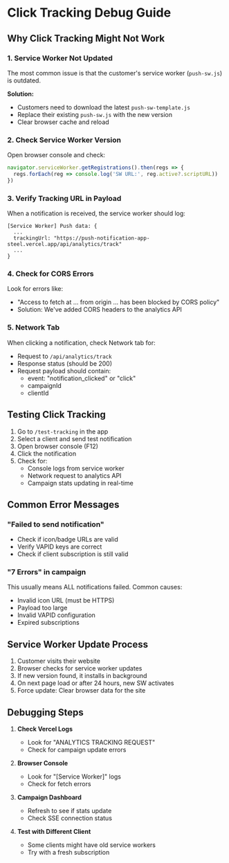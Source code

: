 # Click Tracking Debug Guide

## Why Click Tracking Might Not Work

### 1. Service Worker Not Updated
The most common issue is that the customer's service worker (`push-sw.js`) is outdated.

**Solution:**
- Customers need to download the latest `push-sw-template.js` 
- Replace their existing `push-sw.js` with the new version
- Clear browser cache and reload

### 2. Check Service Worker Version
Open browser console and check:
```javascript
navigator.serviceWorker.getRegistrations().then(regs => {
  regs.forEach(reg => console.log('SW URL:', reg.active?.scriptURL))
})
```

### 3. Verify Tracking URL in Payload
When a notification is received, the service worker should log:
```
[Service Worker] Push data: {
  ...
  trackingUrl: "https://push-notification-app-steel.vercel.app/api/analytics/track"
  ...
}
```

### 4. Check for CORS Errors
Look for errors like:
- "Access to fetch at ... from origin ... has been blocked by CORS policy"
- Solution: We've added CORS headers to the analytics API

### 5. Network Tab
When clicking a notification, check Network tab for:
- Request to `/api/analytics/track`
- Response status (should be 200)
- Request payload should contain:
  - event: "notification_clicked" or "click"
  - campaignId
  - clientId

## Testing Click Tracking

1. Go to `/test-tracking` in the app
2. Select a client and send test notification
3. Open browser console (F12)
4. Click the notification
5. Check for:
   - Console logs from service worker
   - Network request to analytics API
   - Campaign stats updating in real-time

## Common Error Messages

### "Failed to send notification"
- Check if icon/badge URLs are valid
- Verify VAPID keys are correct
- Check if client subscription is still valid

### "7 Errors" in campaign
This usually means ALL notifications failed. Common causes:
- Invalid icon URL (must be HTTPS)
- Payload too large
- Invalid VAPID configuration
- Expired subscriptions

## Service Worker Update Process

1. Customer visits their website
2. Browser checks for service worker updates
3. If new version found, it installs in background
4. On next page load or after 24 hours, new SW activates
5. Force update: Clear browser data for the site

## Debugging Steps

1. **Check Vercel Logs**
   - Look for "ANALYTICS TRACKING REQUEST"
   - Check for campaign update errors

2. **Browser Console**
   - Look for "[Service Worker]" logs
   - Check for fetch errors

3. **Campaign Dashboard**
   - Refresh to see if stats update
   - Check SSE connection status

4. **Test with Different Client**
   - Some clients might have old service workers
   - Try with a fresh subscription